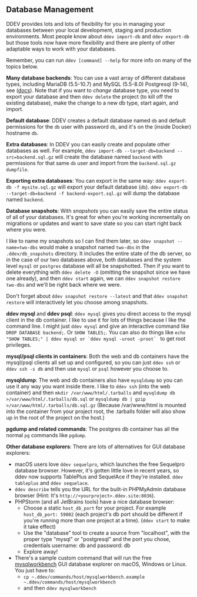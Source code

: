 ## Database Management

DDEV provides lots and lots of flexibility for you in managing your databases between your local development, staging and production environments. Most people know about `ddev import-db` and `ddev export-db` but those tools now have more flexibility and there are plenty of other adaptable ways to work with your databases.

Remember, you can run `ddev [command] --help` for more info on many of the topics below.

**Many database backends**: You can use a vast array of different database types, including MariaDB (5.5-10.7) and MySQL (5.5-8.0) Postgresql (9-14), see ([docs](../extend/database_types.md#database-server-types)). Note that if you want to _change_ database type, you need to export your database and then `ddev delete` the project (to kill off the existing database), make the change to a new db type, start again, and import.

**Default database**: DDEV creates a default database named `db` and default permissions for the `db` user with password `db`, and it's on the (inside Docker) hostname `db`.

**Extra databases**: In DDEV you can easily create and populate other databases as well. For example, `ddev import-db --target-db=backend --src=backend.sql.gz` will create the database named `backend` with permissions for that same `db` user and import from the `backend.sql.gz dumpfile`.

**Exporting extra databases**: You can export in the same way: `ddev export-db -f mysite.sql.gz` will export your default database (`db`). `ddev export-db --target-db=backend -f backend-export.sql.gz` will dump the database named `backend`.

**Database snapshots**: With _snapshots_ you can easily save the entire status of all of your databases. It's great for when you're working incrementally on migrations or updates and want to save state so you can start right back where you were.

I like to name my snapshots so I can find them later, so `ddev snapshot --name=two-dbs` would make a snapshot named `two-dbs` in the `.ddev/db_snapshots` directory. It includes the entire state of the db server, so in the case of our two databases above, both databases and the system level `mysql` or `postgres` database will all be snapshotted. Then if you want to delete everything with `ddev delete -O` (omitting the snapshot since we have one already), and then `ddev start` again, we can `ddev snapshot restore two-dbs` and we'll be right back where we were.

Don't forget about `ddev snapshot restore --latest` and that `ddev snapshot restore` will interactively let you choose among snapshots.

**ddev mysql** and **ddev psql**: `ddev mysql` gives you direct access to the mysql client in the db container. I like to use it for lots of things because I like the command line. I might just `ddev mysql` and give an interactive command like `DROP DATABASE backend;`. Or `SHOW TABLES;`. You can also do things like ``echo "SHOW TABLES;" | ddev mysql or `ddev mysql -uroot -proot` `` to get root privileges.

**mysql/psql clients in containers**: Both the web and db containers have the mysql/psql clients all set up and configured, so you can just `ddev ssh` or `ddev ssh -s db` and then use `mysql` or `psql` however you choose to.

**mysqldump**: The web and db containers also have `mysqldump` so you can use it any way you want inside there. I like to `ddev ssh` (into the web container) and then `mkdir /var/www/html/.tarballs` and `mysqldump db >/var/www/html/.tarballs/db.sql` or `mysqldump db | gzip >/var/www/html/.tarballs/db.sql.gz` (Because /var/www/html is mounted into the container from your project root, the .tarballs folder will also show up in the root of the project on the host.)

**pgdump and related commands**: The postgres db container has all the normal `pg` commands like `pgdump`.

**Other database explorers**: There are lots of alternatives for GUI database explorers:

* macOS users love `ddev sequelpro`, which launches the free Sequelpro database browser. However, it's gotten little love in recent years, so ddev now supports TablePlus and SequelAce if they're installed. `ddev tableplus` and `ddev sequelace`.
* `ddev describe` tells you the URL for the built-in PHPMyAdmin database browser (Hint: It's `http://<yourproject>.ddev.site:8036`).
* PHPStorm (and all JetBrains tools) have a nice database browser:
    * Choose a static `host_db_port` for your project. For example `host_db_port: 59002` (each project's db port should be different if you're running more than one project at a time). (`ddev start` to make it take effect)
    * Use the "database" tool to create a source from "localhost", with the proper type "mysql" or "postgresql" and the port you chose, credentials username: db and password: db
    * Explore away!
* There's a sample custom command that will run the free [mysqlworkbench](https://dev.mysql.com/downloads/workbench/) GUI database explorer on macOS, Windows or Linux. You just have to:
    * `cp ~.ddev/commands/host/mysqlworkbench.example ~.ddev/commands/host/mysqlworkbench`
    * and then `ddev mysqlworkbench`
